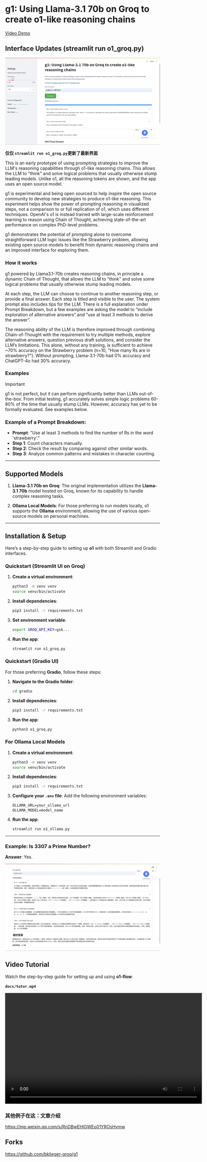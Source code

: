 
# g1: Using Llama-3.1 70b on Groq to create o1-like reasoning chains

[Video Demo](https://github.com/user-attachments/assets/db2a221f-f8eb-48c3-b5a7-8399c6300243)

## **Interface Updates (streamlit run o1_groq.py)**
![img.png](docs/img5.png)

**仅仅 ```streamlit run o1_groq.py```更新了最新界面**

This is an early prototype of using prompting strategies to improve the LLM's reasoning capabilities through o1-like reasoning chains. This allows the LLM to "think" and solve logical problems that usually otherwise stump leading models. Unlike o1, all the reasoning tokens are shown, and the app uses an open source model.


g1 is experimental and being open sourced to help inspire the open source community to develop new strategies to produce o1-like reasoning. This experiment helps show the power of prompting reasoning in visualized steps, not a comparison to or full replication of o1, which uses different techniques. OpenAI's o1 is instead trained with large-scale reinforcement learning to reason using Chain of Thought, achieving state-of-the-art performance on complex PhD-level problems. 

g1 demonstrates the potential of prompting alone to overcome straightforward LLM logic issues like the Strawberry problem, allowing existing open source models to benefit from dynamic reasoning chains and an improved interface for exploring them.


### How it works

g1 powered by Llama3.1-70b creates reasoning chains, in principle a dynamic Chain of Thought, that allows the LLM to "think" and solve some logical problems that usually otherwise stump leading models.

At each step, the LLM can choose to continue to another reasoning step, or provide a final answer. Each step is titled and visible to the user. The system prompt also includes tips for the LLM. There is a full explanation under Prompt Breakdown, but a few examples are asking the model to “include exploration of alternative answers” and “use at least 3 methods to derive the answer”.

The reasoning ability of the LLM is therefore improved through combining Chain-of-Thought with the requirement to try multiple methods, explore alternative answers, question previous draft solutions, and consider the LLM’s limitations. This alone, without any training, is sufficient to achieve ~70% accuracy on the Strawberry problem (n=10, "How many Rs are in strawberry?"). Without prompting, Llama-3.1-70b had 0% accuracy and ChatGPT-4o had 30% accuracy.


### Examples

> [!IMPORTANT]
> g1 is not perfect, but it can perform significantly better than LLMs out-of-the-box. From initial testing, g1 accurately solves simple logic problems 60-80% of the time that usually stump LLMs. However, accuracy has yet to be formally evaluated. See examples below.

### **Example of a Prompt Breakdown:**
- **Prompt**: "Use at least 3 methods to find the number of Rs in the word 'strawberry'."
- **Step 1**: Count characters manually.
- **Step 2**: Check the result by comparing against other similar words.
- **Step 3**: Analyze common patterns and mistakes in character counting.

---

## **Supported Models**

1. **Llama-3.1 70b on Groq**: The original implementation utilizes the **Llama-3.1 70b** model hosted on Groq, known for its capability to handle complex reasoning tasks.

2. **Ollama Local Models**: For those preferring to run models locally, o1 supports the **Ollama** environment, allowing the use of various open-source models on personal machines.

---

## **Installation & Setup**

Here’s a step-by-step guide to setting up **o1** with both Streamlit and Gradio interfaces.

### **Quickstart (Streamlit UI on Groq)**

1. **Create a virtual environment**:
   ```bash
   python3 -m venv venv
   source venv/bin/activate
   ```

2. **Install dependencies**:
   ```bash
   pip3 install -r requirements.txt
   ```

3. **Set environment variable**:
   ```bash
   export GROQ_API_KEY=gsk...
   ```

4. **Run the app**:
   ```bash
   streamlit run o1_groq.py
   ```

### **Quickstart (Gradio UI)**

For those preferring **Gradio**, follow these steps:

1. **Navigate to the Gradio folder**:
   ```bash
   cd gradio
   ```

2. **Install dependencies**:
   ```bash
   pip3 install -r requirements.txt
   ```

3. **Run the app**:
   ```bash
   python3 o1_groq.py
   ```

### **For Ollama Local Models**

1. **Create a virtual environment**:
   ```bash
   python3 -m venv venv
   source venv/bin/activate
   ```

2. **Install dependencies**:
   ```bash
   pip3 install -r requirements.txt
   ```

3. **Configure your `.env` file**:
   Add the following environment variables:
   ```
   OLLAMA_URL=your_ollama_url
   OLLAMA_MODEL=model_name
   ```

4. **Run the app**:
   ```bash
   streamlit run o1_ollama.py
   ```

---


### **Example: Is 3307 a Prime Number?**
**Answer**: Yes.  

![img.png](docs/img1.png)



## **Video Tutorial**

Watch the step-by-step guide for setting up and using **o1-flow**:

**`docs/tutor.mp4`**

<video width="640" height="360" controls>
  <source src="./docs/tutor.mp4" type="video/mp4">
  Your browser does not support the video tag.
</video>

### 其他例子在这：文章介绍
https://mp.weixin.qq.com/s/RnDBwEHlGWEo01YROsHvmw

## **Forks**

https://github.com/bklieger-groq/g1


